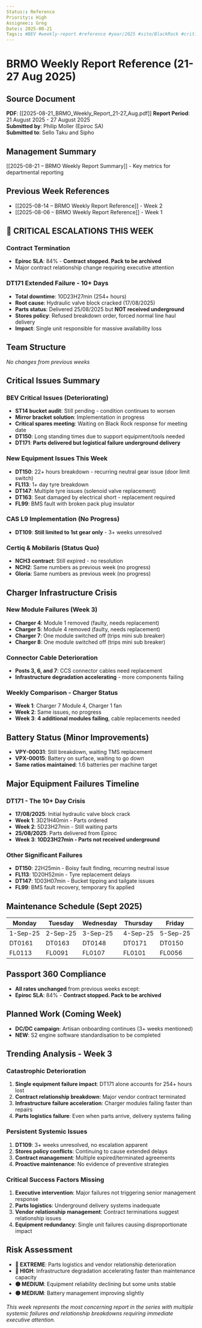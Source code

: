 ```yaml
---
Status:: Reference
Priority:: High
Assignee:: Greg
Date:: 2025-08-21
Tags:: #BEV #weekly-report #reference #year/2025 #site/BlackRock #critical
---
```


# BRMO Weekly Report Reference (21-27 Aug 2025)

## Source Document
**PDF**: [[2025-08-21_BRMO_Weekly_Report_21-27_Aug.pdf]]
**Report Period**: 21 August 2025 - 27 August 2025  
**Submitted by**: Philip Moller (Epiroc SA)  
**Submitted to**: Sello Taku and Sipho

## Management Summary
[[2025-08-21 – BRMO Weekly Report Summary]] - Key metrics for departmental reporting

## Previous Week References
- [[2025-08-14 – BRMO Weekly Report Reference]] - Week 2
- [[2025-08-06 – BRMO Weekly Report Reference]] - Week 1

## 🔴 CRITICAL ESCALATIONS THIS WEEK

### Contract Termination
- **Epiroc SLA**: 84% - **Contract stopped. Pack to be archived**
- Major contract relationship change requiring executive attention

### DT171 Extended Failure - 10+ Days
- **Total downtime**: 10D23H27min (254+ hours)
- **Root cause**: Hydraulic valve block cracked (17/08/2025)
- **Parts status**: Delivered 25/08/2025 but **NOT received underground**
- **Stores policy**: Refused breakdown order, forced normal line haul delivery
- **Impact**: Single unit responsible for massive availability loss

## Team Structure
*No changes from previous weeks*

## Critical Issues Summary

### BEV Critical Issues (Deteriorating)
- **ST14 bucket audit**: Still pending - condition continues to worsen
- **Mirror bracket solution**: Implementation in progress
- **Critical spares meeting**: Waiting on Black Rock response for meeting date
- **DT150**: Long standing times due to support equipment/tools needed
- **DT171**: **Parts delivered but logistical failure underground delivery**

### New Equipment Issues This Week
- **DT150**: 22+ hours breakdown - recurring neutral gear issue (door limit switch)
- **FL113**: 1+ day tyre breakdown
- **DT147**: Multiple tyre issues (solenoid valve replacement)
- **DT163**: Seat damaged by electrical short - replacement required
- **FL99**: BMS fault with broken pack plug insulator

### CAS L9 Implementation (No Progress)
- **DT109**: **Still limited to 1st gear only** - 3+ weeks unresolved

### Certiq & Mobilaris (Status Quo)
- **NCH3 contract**: Still expired - no resolution
- **NCH2**: Same numbers as previous week (no progress)
- **Gloria**: Same numbers as previous week (no progress)

## Charger Infrastructure Crisis

### New Module Failures (Week 3)
- **Charger 4**: Module 1 removed (faulty, needs replacement)
- **Charger 5**: Module 4 removed (faulty, needs replacement)  
- **Charger 7**: One module switched off (trips mini sub breaker)
- **Charger 8**: One module switched off (trips mini sub breaker)

### Connector Cable Deterioration
- **Posts 3, 6, and 7**: CCS connector cables need replacement
- **Infrastructure degradation accelerating** - more components failing

### Weekly Comparison - Charger Status
- **Week 1**: Charger 7 Module 4, Charger 1 fan
- **Week 2**: Same issues, no progress
- **Week 3**: **4 additional modules failing**, cable replacements needed

## Battery Status (Minor Improvements)
- **VPY-00031**: Still breakdown, waiting TMS replacement
- **VPX-00015**: Battery on surface, waiting to go down
- **Same ratios maintained**: 1.6 batteries per machine target

## Major Equipment Failures Timeline

### DT171 - The 10+ Day Crisis
- **17/08/2025**: Initial hydraulic valve block crack
- **Week 1**: 3D21H40min - Parts ordered
- **Week 2**: 5D23H27min - Still waiting parts  
- **25/08/2025**: Parts delivered from Epiroc
- **Week 3**: **10D23H27min - Parts not received underground**

### Other Significant Failures
- **DT150**: 22H25min - Boisy fault finding, recurring neutral issue
- **FL113**: 1D20H52min - Tyre replacement delays
- **DT147**: 1D03H07min - Bucket tipping and tailgate issues
- **FL99**: BMS fault recovery, temporary fix applied

## Maintenance Schedule (Sept 2025)
| Monday | Tuesday | Wednesday | Thursday | Friday |
|---------|---------|-----------|----------|--------|
| 1-Sep-25 | 2-Sep-25 | 3-Sep-25 | 4-Sep-25 | 5-Sep-25 |
| DT0161 | DT0163 | DT0148 | DT0171 | DT0150 |
| FL0113 | FL0091 | FL0107 | FL0101 | FL0056 |

## Passport 360 Compliance
- **All rates unchanged** from previous weeks except:
- **Epiroc SLA**: 84% - **Contract stopped. Pack to be archived**

## Planned Work (Coming Week)
- **DC/DC campaign**: Artisan onboarding continues (3+ weeks mentioned)
- **NEW**: S2 engine software standardisation to be completed

## Trending Analysis - Week 3

### Catastrophic Deterioration
1. **Single equipment failure impact**: DT171 alone accounts for 254+ hours lost
2. **Contract relationship breakdown**: Major vendor contract terminated
3. **Infrastructure failure acceleration**: Charger modules failing faster than repairs
4. **Parts logistics failure**: Even when parts arrive, delivery systems failing

### Persistent Systemic Issues
1. **DT109**: 3+ weeks unresolved, no escalation apparent
2. **Stores policy conflicts**: Continuing to cause extended delays
3. **Contract management**: Multiple expired/terminated agreements
4. **Proactive maintenance**: No evidence of preventive strategies

### Critical Success Factors Missing
1. **Executive intervention**: Major failures not triggering senior management response
2. **Parts logistics**: Underground delivery systems inadequate
3. **Vendor relationship management**: Contract terminations suggest relationship issues
4. **Equipment redundancy**: Single unit failures causing disproportionate impact

## Risk Assessment
- **🔴 EXTREME**: Parts logistics and vendor relationship deterioration
- **🔴 HIGH**: Infrastructure degradation accelerating faster than maintenance capacity
- **🟡 MEDIUM**: Equipment reliability declining but some units stable
- **🟡 MEDIUM**: Battery management improving slightly

*This week represents the most concerning report in the series with multiple systemic failures and relationship breakdowns requiring immediate executive attention.*
